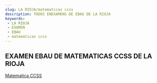 ```yaml
---
slug: LA RIOJA/matematicas ccss
description: TODOS ENEXAMENS DE EBAU DE LA RIOJA
keywords:
 - LA RIOJA
 - EXAMEN
 - EBAU
 - matematicas ccss
---
```

## EXAMEN EBAU DE MATEMATICAS CCSS DE LA RIOJA
[Matematica CCSS](https://drive.google.com/drive/folders/1oe4iX550rm-p3qtADWcWfgilqX6l3Nny?usp=sharing)